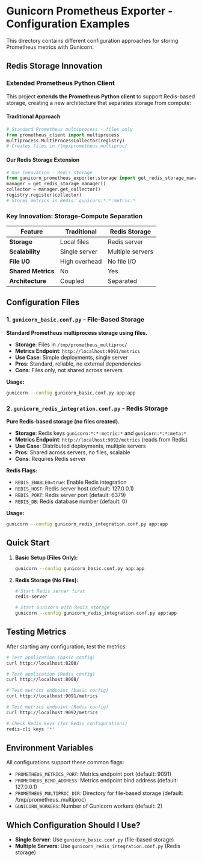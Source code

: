 # Gunicorn Prometheus Exporter - Configuration Examples

This directory contains different configuration approaches for storing Prometheus metrics with Gunicorn.

## Redis Storage Innovation

### Extended Prometheus Python Client

This project **extends the Prometheus Python client** to support Redis-based storage, creating a new architecture that separates storage from compute:

#### **Traditional Approach**

```python
# Standard Prometheus multiprocess - files only
from prometheus_client import multiprocess
multiprocess.MultiProcessCollector(registry)
# Creates files in /tmp/prometheus_multiproc/
```

#### **Our Redis Storage Extension**

```python
# Our innovation - Redis storage
from gunicorn_prometheus_exporter.storage import get_redis_storage_manager
manager = get_redis_storage_manager()
collector = manager.get_collector()
registry.register(collector)
# Stores metrics in Redis: gunicorn:*:*:metric:*
```

### **Key Innovation: Storage-Compute Separation**

| Feature            | Traditional   | Redis Storage    |
| ------------------ | ------------- | ---------------- |
| **Storage**        | Local files   | Redis server     |
| **Scalability**    | Single server | Multiple servers |
| **File I/O**       | High overhead | No file I/O      |
| **Shared Metrics** | No            | Yes              |
| **Architecture**   | Coupled       | Separated        |

## Configuration Files

### 1. `gunicorn_basic.conf.py` - File-Based Storage

**Standard Prometheus multiprocess storage using files.**

- **Storage**: Files in `/tmp/prometheus_multiproc/`
- **Metrics Endpoint**: `http://localhost:9091/metrics`
- **Use Case**: Simple deployments, single server
- **Pros**: Standard, reliable, no external dependencies
- **Cons**: Files only, not shared across servers

**Usage:**

```bash
gunicorn --config gunicorn_basic.conf.py app:app
```

### 2. `gunicorn_redis_integration.conf.py` - Redis Storage

**Pure Redis-based storage (no files created).**

- **Storage**: Redis keys `gunicorn:*:*:metric:*` and `gunicorn:*:*:meta:*`
- **Metrics Endpoint**: `http://localhost:9092/metrics` (reads from Redis)
- **Use Case**: Distributed deployments, multiple servers
- **Pros**: Shared across servers, no files, scalable
- **Cons**: Requires Redis server

**Redis Flags:**

- `REDIS_ENABLED=true`: Enable Redis integration
- `REDIS_HOST`: Redis server host (default: 127.0.0.1)
- `REDIS_PORT`: Redis server port (default: 6379)
- `REDIS_DB`: Redis database number (default: 0)

**Usage:**

```bash
gunicorn --config gunicorn_redis_integration.conf.py app:app
```

## Quick Start

1. **Basic Setup (Files Only):**

   ```bash
   gunicorn --config gunicorn_basic.conf.py app:app
   ```

2. **Redis Storage (No Files):**

   ```bash
   # Start Redis server first
   redis-server

   # Start Gunicorn with Redis storage
   gunicorn --config gunicorn_redis_integration.conf.py app:app
   ```

## Testing Metrics

After starting any configuration, test the metrics:

```bash
# Test application (basic config)
curl http://localhost:8200/

# Test application (Redis config)
curl http://localhost:8008/

# Test metrics endpoint (basic config)
curl http://localhost:9091/metrics

# Test metrics endpoint (Redis config)
curl http://localhost:9092/metrics

# Check Redis keys (for Redis configurations)
redis-cli keys '*'
```

## Environment Variables

All configurations support these common flags:

- `PROMETHEUS_METRICS_PORT`: Metrics endpoint port (default: 9091)
- `PROMETHEUS_BIND_ADDRESS`: Metrics endpoint bind address (default: 127.0.0.1)
- `PROMETHEUS_MULTIPROC_DIR`: Directory for file-based storage (default: /tmp/prometheus_multiproc)
- `GUNICORN_WORKERS`: Number of Gunicorn workers (default: 2)

## Which Configuration Should I Use?

- **Single Server**: Use `gunicorn_basic.conf.py` (file-based storage)
- **Multiple Servers**: Use `gunicorn_redis_integration.conf.py` (Redis storage)
